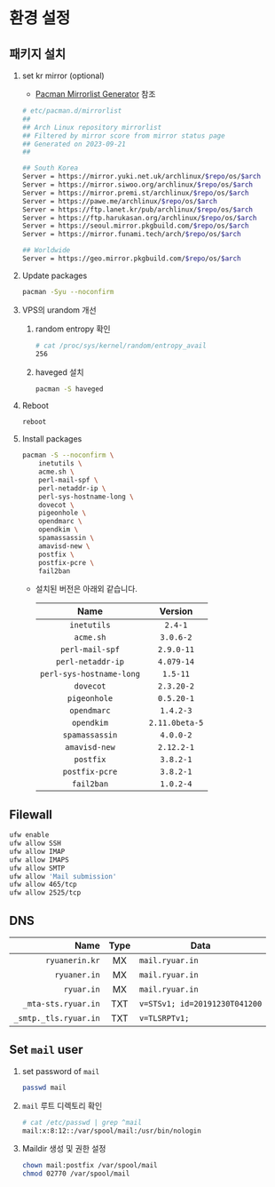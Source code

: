 # 환경 설정

## 패키지 설치

1. set kr mirror (optional)

    - [Pacman Mirrorlist Generator](https://archlinux.org/mirrorlist/) 참조

    ```sh
    # etc/pacman.d/mirrorlist
    ##
    ## Arch Linux repository mirrorlist
    ## Filtered by mirror score from mirror status page
    ## Generated on 2023-09-21
    ##

    ## South Korea
    Server = https://mirror.yuki.net.uk/archlinux/$repo/os/$arch
    Server = https://mirror.siwoo.org/archlinux/$repo/os/$arch
    Server = https://mirror.premi.st/archlinux/$repo/os/$arch
    Server = https://pawe.me/archlinux/$repo/os/$arch
    Server = https://ftp.lanet.kr/pub/archlinux/$repo/os/$arch
    Server = https://ftp.harukasan.org/archlinux/$repo/os/$arch
    Server = https://seoul.mirror.pkgbuild.com/$repo/os/$arch
    Server = https://mirror.funami.tech/arch/$repo/os/$arch

    ## Worldwide
    Server = https://geo.mirror.pkgbuild.com/$repo/os/$arch
    ```

1. Update packages

    ```sh
    pacman -Syu --noconfirm
    ```

1. VPS의 urandom 개선

    1. random entropy 확인

        ```sh
        # cat /proc/sys/kernel/random/entropy_avail
        256
        ```

    1. haveged 설치

        ```sh
        pacman -S haveged
        ```

1. Reboot

    ```sh
    reboot
    ```

1. Install packages

    ```sh
    pacman -S --noconfirm \
        inetutils \
        acme.sh \
        perl-mail-spf \
        perl-netaddr-ip \
        perl-sys-hostname-long \
        dovecot \
        pigeonhole \
        opendmarc \
        opendkim \
        spamassassin \
        amavisd-new \
        postfix \
        postfix-pcre \
        fail2ban
    ```

    - 설치된 버전은 아래외 같습니다.

        |Name|Version|
        |:-:|:-:|
        |`inetutils`|`2.4-1`|
        |`acme.sh`|`3.0.6-2`|
        |`perl-mail-spf`|`2.9.0-11`|
        |`perl-netaddr-ip`|`4.079-14`|
        |`perl-sys-hostname-long`|`1.5-11`|
        |`dovecot`|`2.3.20-2`|
        |`pigeonhole`|`0.5.20-1`|
        |`opendmarc`|`1.4.2-3`|
        |`opendkim`|`2.11.0beta-5`|
        |`spamassassin`|`4.0.0-2`|
        |`amavisd-new`|`2.12.2-1`|
        |`postfix`|`3.8.2-1`|
        |`postfix-pcre`|`3.8.2-1`|
        |`fail2ban`|`1.0.2-4`|

## Filewall

```sh
ufw enable
ufw allow SSH
ufw allow IMAP
ufw allow IMAPS
ufw allow SMTP
ufw allow 'Mail submission'
ufw allow 465/tcp
ufw allow 2525/tcp
```

## DNS

| Name                  | Type | Data                          |
|----------------------:|:----:|-------------------------------|
|        `ryuanerin.kr` |  MX  | `mail.ryuar.in`               |
|          `ryuaner.in` |  MX  | `mail.ryuar.in`               |
|            `ryuar.in` |  MX  | `mail.ryuar.in`               |
|   `_mta-sts.ryuar.in` |  TXT | `v=STSv1; id=20191230T041200` |
| `_smtp._tls.ryuar.in` |  TXT | `v=TLSRPTv1;`                 |

## Set `mail` user

1. set password of `mail`

    ```sh
    passwd mail
    ```

1. `mail` 루트 디렉토리 확인

    ```sh
    # cat /etc/passwd | grep ^mail
    mail:x:8:12::/var/spool/mail:/usr/bin/nologin
    ```

1. Maildir 생성 및 권한 설정

    ```sh
    chown mail:postfix /var/spool/mail
    chmod 02770 /var/spool/mail
    ```
